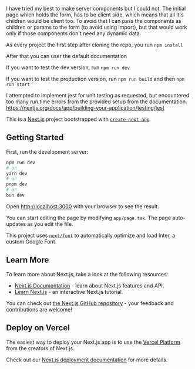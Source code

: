 
I have tried my best to make server components but I could not.
The initial page which holds the form, has to be client side, which means that all it's children would be client too.
To avoid that I can pass the components as children or params to the form (to avoid using import), but that would work only if those components don't need any dynamic data.


As every project the first step after cloning the repo, you run ```npm install```

After that you can user the default documentation

If you want to test the dev version, run ```npm run dev```

If you want to test the production version, run ```npm run build``` and then ```npm run start```

I attempted to implement jest for unit testing as requested, but encountered too many run time errors from the provided setup from the documentation.
https://nextjs.org/docs/app/building-your-application/testing/jest

This is a [Next.js](https://nextjs.org/) project bootstrapped with [`create-next-app`](https://github.com/vercel/next.js/tree/canary/packages/create-next-app).

## Getting Started

First, run the development server:

```bash
npm run dev
# or
yarn dev
# or
pnpm dev
# or
bun dev
```

Open [http://localhost:3000](http://localhost:3000) with your browser to see the result.

You can start editing the page by modifying `app/page.tsx`. The page auto-updates as you edit the file.

This project uses [`next/font`](https://nextjs.org/docs/basic-features/font-optimization) to automatically optimize and load Inter, a custom Google Font.

## Learn More

To learn more about Next.js, take a look at the following resources:

- [Next.js Documentation](https://nextjs.org/docs) - learn about Next.js features and API.
- [Learn Next.js](https://nextjs.org/learn) - an interactive Next.js tutorial.

You can check out [the Next.js GitHub repository](https://github.com/vercel/next.js/) - your feedback and contributions are welcome!

## Deploy on Vercel

The easiest way to deploy your Next.js app is to use the [Vercel Platform](https://vercel.com/new?utm_medium=default-template&filter=next.js&utm_source=create-next-app&utm_campaign=create-next-app-readme) from the creators of Next.js.

Check out our [Next.js deployment documentation](https://nextjs.org/docs/deployment) for more details.
